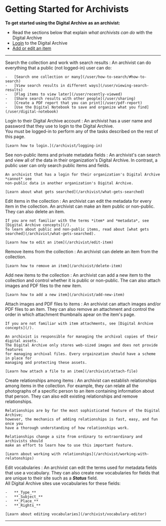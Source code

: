 # Getting Started for Archivists

**To get started using the Digital Archive as an archivist:**

-   Read the sections below that explain *what archivists can do* with the Digital Archive
-   [Login](/archivist/logging-in) to the Digital Archive
-   [Add or edit an item](/archivist/add-edit-item)

---

Search the collection and work with search results
:   An archivist can do everything that a public (not logged-in) user can do:

    -   [Search one collection or many](/user/how-to-search/#how-to-search)
    -   [View search results in different ways](/user/viewing-search-results)
    -   [Flag items to view later](/user/recently-viewed)
    -   [Share search results with other people](/user/sharing)
    -   [Create a PDF report that you can print](/user/pdf-report)
    -   [Use the Digital Notebook to save and organize what you find](/user/digital-notebook)

Login to their Digital Archive account
:   An archivist has a user name and password that they use to login to the Digital Archive.  
    You must be logged-in to perform any of the tasks described on the rest of this page.

    [Learn how to login.](/archivist/logging-in)

See non-public items and private metadata fields
:   An archivist's can search and view all of the data in their organization's
    Digital Archive. In contrast, a public user can only search public items and fields.

    An archivist that has a login for their organization's Digital Archive *cannot* see
    non-public data in another organization's Digital Archive.
  
    [Learn about what gets searched](/archivist/what-gets-searched)


Edit items in the collection
:   An archivist can edit the metadata for every item in the collection. An archivist
    can make an item public or non-public. They can also delete an item.

    If you are not familiar with the terms *item* and *metadata*, see [Digital Archive concepts](/).  
    To learn about public and non-public items, read about [what gets searched](/archivist/what-gets-searched).

    [Learn how to edit an item](/archivist/edit-item)

Remove items from the collection
:   An archivist can delete an item from the collection.

    [Learn how to remove an item](/archivist/delete-item)

Add new items to the collection
:   An archivist can add a new item to the collection and control whether it is public or non-public.
    The can also attach images and PDF files to the new item.

    [Learn how to add a new item](/archivist/add-new-item)

Attach images and PDF files to items
:   An archivist can attach images and/or PDF files to an item. They can also remove an attachment
    and control the order in which attachment thumbnails apear on the item's page.

    If you are not familiar with item attachments, see [Digital Archive concepts](/).

    An archivist is responsible for managing the archival copies of their digital assets.
    The Digital Archive only stores web-sized images and does not provide features
    for managing archival files. Every orgainzation should have a scheme in place for
    managing and protecting these assets.

    [Learn how attach a file to an item](/archivist/attach-file)

Create relationships among items
:   An archivist can establish relationships among items in the collection. For example,
    they can relate all the photographs of a specific person to an item containing information
    about that person. They can also edit existing relationships and remove relationships.
    
    Relationships are by far the most sophisticated feature of the Digital Archive;
    however, the mechanics of adding relationships is fast, easy, and fun once you
    have a thorough understanding of how relationships work.

    Relationships change a site from ordinary to extraordinary and archivists should
    make an effort to learn how to use this important feature.

    [Learn about working with relationships](/archivist/working-with-relatonships)

Edit vocabularies
:   An archivist can edit the terms used for metadata fields that use a vocabulary.
    They can also create new vocabularies for fields that are unique to their site such
    as a **_Status_** field.  
    All Digital Archive sites use vocabularies for these fields:

    -   **_Type_**
    -   **_Subject_**
    -   **_Place_**
    -   **_Rights_**

    [Learn about editing vocabularies](/archivist/vocabulary-editor)

---    
    